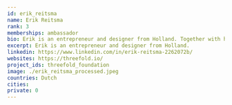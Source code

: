 ```yaml
---
id: erik_reitsma
name: Erik Reitsma
rank: 3
memberships: ambassador
bio: Erik is an entrepreneur and designer from Holland. Together with his companions he loves to invent, create and make things possible. By looking at things from another perspective they reinvent reality. That is how unexpected but often simple solutions arise on things such as one's own pension fund, circulair material use and sharing-projects. To be able to accomplish things, he strongly believes in keeping things simple and bringing people together. Ambassador fell in love with Threefold I love the TFF’s decentralized solution for the future of internet and like to help making it a reality for everyone in any way i can. 
excerpt: Erik is an entrepreneur and designer from Holland.
linkedin: https://www.linkedin.com/in/erik-reitsma-2262072b/
websites: https://threefold.io/
project_ids: threefold_foundation
image: ./erik_reitsma_processed.jpeg
countries: Dutch
cities:
private: 0
---
```


